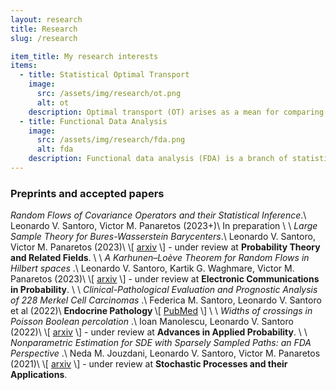 ```yaml
---
layout: research
title: Research 
slug: /research

item_title: My research interests
items:
  - title: Statistical Optimal Transport
    image:
      src: /assets/img/research/ot.png
      alt: ot
    description: Optimal transport (OT) arises as a mean for comparing probability measures. It endows the space of probability measures with a peculiar geometrical structure, paving the way for its application in statistics, machine learning, and applied mathematics.
  - title: Functional Data Analysis
    image:
      src: /assets/img/research/fda.png
      alt: fda
    description: Functional data analysis (FDA) is a branch of statistics that analyses data providing information about curves, surfaces or anything else varying over a continuum. In its most general form, under an FDA framework, each sample element of functional data is considered to be a random function.
---
```


<!--- 
Preprints and accepted papers.
-->
<h3>Preprints and accepted papers</h3>
<em> Random Flows of Covariance Operators and their Statistical Inference</em>.\
Leonardo V. Santoro, Victor M. Panaretos (2023+)\
In preparation
\
\
<em>Large Sample Theory for Bures-Wasserstein Barycenters</em>.\
Leonardo V. Santoro, Victor M. Panaretos (2023)\
\[ <a href="https://arxiv.org/abs/2305.15592">arxiv</a> \] - under review at <strong>Probability Theory and Related Fields</strong>.
\
\
<em>A Karhunen–Loève Theorem for Random Flows in Hilbert spaces </em>.\
Leonardo V. Santoro, Kartik G. Waghmare, Victor M. Panaretos (2023)\
\[ <a href="https://arxiv.org/abs/2303.00702">arxiv</a> \] - under review at <strong>Electronic Communications in Probability</strong>.
\
\
<em>Clinical-Pathological Evaluation and Prognostic Analysis of 228 Merkel Cell Carcinomas </em>.\
Federica M. Santoro, Leonardo V. Santoro et al (2022)\
<strong>Endocrine Pathology </strong> \[ <a href="https://pubmed.ncbi.nlm.nih.gov/35551625/">PubMed</a> \]
\
\
<em>Widths of crossings in Poisson Boolean percolation </em>.\
Ioan Manolescu, Leonardo V. Santoro (2022)\
\[ <a href="https://arxiv.org/abs/2211.11661">arxiv</a> \] - under review at <strong>Advances in Applied Probability</strong>.
\
\
<em>Nonparametric Estimation for SDE with Sparsely Sampled Paths: an FDA Perspective </em>.\
Neda M. Jouzdani, Leonardo V. Santoro, Victor M. Panaretos (2021)\
\[ <a href="https://arxiv.org/abs/2110.14433">arxiv</a> \] - under review at <strong>Stochastic Processes and their Applications</strong>.

<br />
